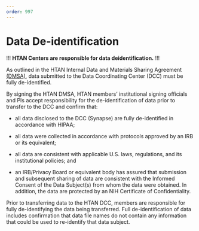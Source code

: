 ```yaml
---
order: 997
---
```


# Data De-identification

!!! **HTAN Centers are responsible for data deidentification.**
!!!

As outlined in the HTAN Internal Data and Materials Sharing Agreement [(DMSA)](https://drive.google.com/file/d/1gJvxOM1mdFAw6kioNLNOD8NPWmxLlM4H/view), data submitted to the Data Coordinating Center (DCC) must be fully de-identified.

By signing the HTAN DMSA, HTAN members’ institutional signing officials and PIs accept responsibility for the de-identification of data prior to transfer to the DCC and confirm that: 

- all data disclosed to the DCC (Synapse) are fully de-identified in accordance with HIPAA; 

- all data were collected in accordance with protocols approved by an IRB or its equivalent; 

- all data are consistent with applicable U.S. laws, regulations, and its institutional policies; and 

- an IRB/Privacy Board or equivalent body has assured that submission and subsequent sharing of data are consistent with the Informed Consent of the Data Subject(s) from whom the data were obtained. In addition, the data are protected by an NIH Certificate of Confidentiality.

Prior to transferring data to the HTAN DCC, members are responsible for fully de-identifying the data being transferred. Full de-identification of data includes confirmation that data file names do not contain any information that could be used to re-identify that data subject. 


